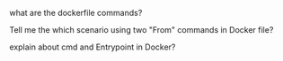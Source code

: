 what are the dockerfile commands?

Tell me the which scenario using two "From" commands in Docker file?

explain about cmd and Entrypoint in Docker?